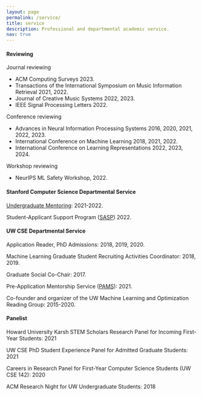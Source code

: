 ```yaml
---
layout: page
permalink: /service/
title: service
description: Professional and departmental academic service.
nav: true
---
```


#### Reviewing

Journal reviewing

  - ACM Computing Surveys 2023.
  - Transactions of the International Symposium on Music Information Retrieval 2021, 2022.
  - Journal of Creative Music Systems 2022, 2023.
  - IEEE Signal Processing Letters 2022.

Conference reviewing

  - Advances in Neural Information Processing Systems 2016, 2020, 2021, 2022, 2023.
  - International Conference on Machine Learning 2018, 2021, 2022.
  - International Conference on Learning Representations 2022, 2023, 2024.

Workshop reviewing

  - NeurIPS ML Safety Workshop, 2022.

#### Stanford Computer Science Departmental Service

<a href="https://stanfordcsmentoring.com/">Undergraduate Mentoring</a>: 2021-2022.

Student-Applicant Support Program (<a href="https://cs.stanford.edu/admissions/phd/general-information">SASP</a>) 2022.

#### UW CSE Departmental Service

Application Reader, PhD Admissions: 2018, 2019, 2020.

Machine Learning Graduate Student Recruiting Activities Coordinator: 2018, 2019.

Graduate Social Co-Chair: 2017.

Pre-Application Mentorship Service (<a href="https://www.cs.washington.edu/academics/phd/admissions/pams">PAMS</a>): 2021.

Co-founder and organizer of the UW Machine Learning and Optimization Reading Group: 2015-2020.

#### Panelist

Howard University Karsh STEM Scholars Research Panel for Incoming First-Year Students: 2021

UW CSE PhD Student Experience Panel for Admitted Graduate Students: 2021

Careers in Research Panel for First-Year Computer Science Students (UW CSE 142): 2020

ACM Research Night for UW Undergraduate Students: 2018
